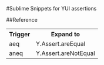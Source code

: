 #Sublime Snippets for YUI assertions

##Reference

<table>
    <tr>
        <th>Trigger</th>
        <th>Expand to</th>
    </tr>
    <tr>
        <td>aeq</td>
        <td>Y.Assert.areEqual</td>
    </tr>
    <tr>
        <td>aneq</td>
        <td>Y.Assert.areNotEqual</td>
    </tr>
</table>